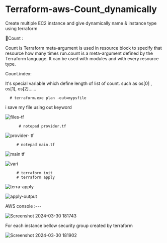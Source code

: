 # Terraform-aws-Count_dynamically
Create multiple EC2 instance and give dynamically name &amp; instance type using terraform

🌟Count : 

Count is Terraform meta-argument is used in resource block to specify that resource how many times run.count is a meta-argument defined by the Terraform language. It can be used with modules and with every 
 resource type.

 Count.index:
 
 It's special variable which define length of list of count. such as os[0] , os[1], os[2]......



      # terraform.exe plan -out=mypsfile

i  save my file using out keyword 

![files-tf](https://github.com/Pratikshinde55/Terraform-aws-Count_dynamically/assets/145910708/4d156206-a87a-4482-b39e-3c5f682fe4e7)



          # notepad provider.tf 

![provider- tf](https://github.com/Pratikshinde55/Terraform-aws-Count_dynamically/assets/145910708/9111dd17-6f1b-44d5-8369-91a6735d75ef)


         # notepad main.tf 

![main tf](https://github.com/Pratikshinde55/Terraform-aws-Count_dynamically/assets/145910708/6299137c-9f52-4559-9d75-8359dbd13481)


![vari](https://github.com/Pratikshinde55/Terraform-aws-Count_dynamically/assets/145910708/751ad7b1-e91a-4f84-9f71-5acf83b0b048)


         # terraform init
         # terraform apply

![terra-apply](https://github.com/Pratikshinde55/Terraform-aws-Count_dynamically/assets/145910708/caa4ea39-d93b-4b7c-a8f4-fed66c6bde34)


![apply-output](https://github.com/Pratikshinde55/Terraform-aws-Count_dynamically/assets/145910708/4b4e0be7-bc4c-445d-8b86-9207aee4d47c)


AWS console :---

![Screenshot 2024-03-30 181743](https://github.com/Pratikshinde55/Terraform-aws-Count_dynamically/assets/145910708/4e9a0893-8e40-4fec-8921-1f7d149126ed)


For each instance bellow security group created by terraform


![Screenshot 2024-03-30 181902](https://github.com/Pratikshinde55/Terraform-aws-Count_dynamically/assets/145910708/5d9d8328-658c-425c-9c74-3e83f7f5d195)

